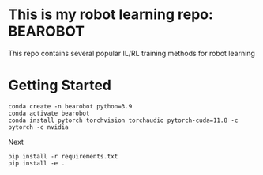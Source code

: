 # This is my robot learning repo: BEAROBOT
This repo contains several popular IL/RL training methods for robot learning


# Getting Started

```
conda create -n bearobot python=3.9
conda activate bearobot
conda install pytorch torchvision torchaudio pytorch-cuda=11.8 -c pytorch -c nvidia
```


Next
```
pip install -r requirements.txt
pip install -e .
```